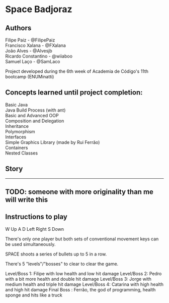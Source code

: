 # Space Badjoraz

## Authors
Filipe Paiz - @FilipePaiz<br>
Francisco Xalana - @FXalana<br>
João Alves - @Alvesjb<br>
Ricardo Constantino - @wiiaboo<br>
Samuel Laço - @SamLaco<br>

Project developed during the 6th week of Academia de Código's 11th bootcamp (ENUMinatti)<br>

## Concepts learned until project completion:

Basic Java<br>
Java Build Process (with ant)<br>
Basic and Advanced OOP<br>
Composition and Delegation<br>
Inheritance<br>
Polymorphism<br>
Interfaces<br>
Simple Graphics Library (made by Rui Ferrão)<br>
Containers<br>
Nested Classes<br>

## Story

---
TODO: someone with more originality than me will write this
---

## Instructions to play

  W           Up 
A   D    Left    Right
  S          Down

There's only one player but both sets of conventional movement keys can be used simultaneously.

SPACE shoots a series of bullets up to 5 in a row.

There's 5 "levels"/"bosses" to clear to clear the game.

Level/Boss 1: Filipe with low health and low hit damage
Level/Boss 2: Pedro  with a bit more health and double hit damage
Level/Boss 3: Jorge  with medium health and triple hit damage
Level/Boss 4: Catarina with high health and high hit damage
Final Boss  : Ferrão, the god of programming, health sponge and hits like a truck

